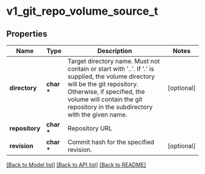 # v1_git_repo_volume_source_t

## Properties
Name | Type | Description | Notes
------------ | ------------- | ------------- | -------------
**directory** | **char \*** | Target directory name. Must not contain or start with &#39;..&#39;.  If &#39;.&#39; is supplied, the volume directory will be the git repository.  Otherwise, if specified, the volume will contain the git repository in the subdirectory with the given name. | [optional] 
**repository** | **char \*** | Repository URL | 
**revision** | **char \*** | Commit hash for the specified revision. | [optional] 

[[Back to Model list]](../README.md#documentation-for-models) [[Back to API list]](../README.md#documentation-for-api-endpoints) [[Back to README]](../README.md)


